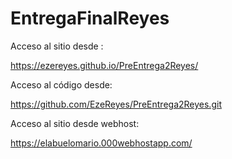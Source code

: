 # EntregaFinalReyes


Acceso al sitio desde :

https://ezereyes.github.io/PreEntrega2Reyes/

Acceso al código desde:

https://github.com/EzeReyes/PreEntrega2Reyes.git


Acceso al sitio desde webhost:

https://elabuelomario.000webhostapp.com/

